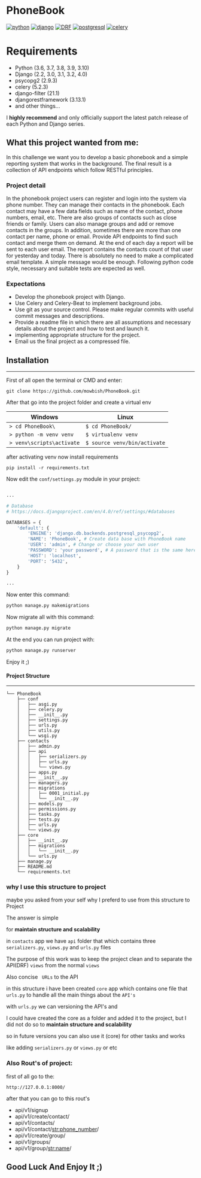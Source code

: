 # PhoneBook

[![python](https://img.icons8.com/color/48/000000/python.png/)](https://www.python.org/)
[![django](https://img.icons8.com/color/48/000000/django.png)](https://www.djangoproject.com/)
[![DRF](https://img.icons8.com/color/48/000000/api.png)](https://www.django-rest-framework.org/)
[![postgresql](https://img.icons8.com/color/48/000000/postgresql.png)](https://www.postgresql.org/)
[![celery](https://img.icons8.com/color/48/000000/celery.png)](https://docs.celeryproject.org/en/stable/userguide/periodic-tasks.html)

# Requirements

* Python (3.6, 3.7, 3.8, 3.9, 3.10)
* Django (2.2, 3.0, 3.1, 3.2, 4.0)
* psycopg2 (2.9.3)
* celery (5.2.3)
* django-filter (21.1)
* djangorestframework (3.13.1)
* and other things...

I **highly recommend** and only officially support the latest patch release of
each Python and Django series.

## What this project wanted from me:

In this challenge we want you to develop a basic phonebook and a
simple reporting system that works in the background. The final
result is a collection of API endpoints which follow RESTful principles.

### Project detail

In the phonebook project users can register and login into the
system via phone number. They can manage their contacts in the
phonebook. Each contact may have a few data fields such as name
of the contact, phone numbers, email, etc. There are also groups of
contacts such as close friends or family. Users can also manage
groups and add or remove contacts in the groups. In addition,
sometimes there are more than one contact per name, phone or
email. Provide API endpoints to find such contact and merge them on
demand.
At the end of each day a report will be sent to each user email. The
report contains the contacts count of that user for yesterday and
today. There is absolutely no need to make a complicated email
template. A simple message would be enough.
Following python code style, necessary and suitable tests are
expected as well.

### Expectations

+ Develop the phonebook project with Django.
+ Use Celery and Celery-Beat to implement background jobs.
+ Use git as your source control. Please make regular commits with useful commit messages and descriptions.
+ Provide a readme file in which there are all assumptions and necessary details about the project and how to test and launch it.
+ implementing appropriate structure for the project.
+ Email us the final project as a compressed file.

## Installation
---

First of all open the terminal or CMD and enter:

```shell
git clone https://github.com/mowbish/PhoneBook.git
```

After that go into the project folder and  create a virtual env


| Windows | Linux |
| --- | --- |
| ``> cd PhoneBook\  `` | ``$ cd PhoneBook/`` |
| ``> python -m venv venv `` | ``$ virtualenv venv`` |
| ``> venv\scripts\activate`` | ``$ source venv/bin/activate`` |

after activating venv now install requirements

```shell
pip install -r requirements.txt
```

Now edit the `conf/settings.py` module in your project:

```python

...

# Database
# https://docs.djangoproject.com/en/4.0/ref/settings/#databases

DATABASES = {
    'default': {
        'ENGINE': 'django.db.backends.postgresql_psycopg2',
        'NAME': 'PhoneBook', # Create data base with PhoneBook name
        'USER': 'admin', # Change or choose your own user
        'PASSWORD': 'your password', # A password that is the same here and in the database
        'HOST': 'localhost',
        'PORT': '5432',
    }
}

...

```

Now enter this command:

```bash
python manage.py makemigrations
```

Now migrate all with this command:

```bash
python manage.py migrate
```

At the end you can run project with:

```bash
python manage.py runserver
```

Enjoy it ;)

#### Project Structure
---

```shell
└── PhoneBook
    ├── conf
    │   ├── asgi.py
    │   ├── celery.py
    │   ├── __init__.py
    │   ├── settings.py
    │   ├── urls.py
    │   ├── utils.py
    │   └── wsgi.py
    ├── contacts
    │   ├── admin.py
    │   ├── api
    │   │   ├── serializers.py
    │   │   ├── urls.py
    │   │   └── views.py
    │   ├── apps.py
    │   ├── __init__.py
    │   ├── managers.py
    │   ├── migrations
    │   │   ├── 0001_initial.py
    │   │   └── __init__.py
    │   ├── models.py
    │   ├── permissions.py
    │   ├── tasks.py
    │   ├── tests.py
    │   ├── urls.py
    │   └── views.py
    ├── core
    │   ├── __init__.py
    │   ├── migrations
    │   │   └── __init__.py
    │   └── urls.py
    ├── manage.py
    ├── README.md
    └── requirements.txt
```

### why I use this structure to project

maybe you asked from your self why I preferd to use
from this structure to Project

The answer is simple

for **maintain structure and scalability**

in `contacts` app we have `api` folder that which contains three `serializers.py`, `views.py` and `urls.py` files

The purpose of this work was to keep the project clean and to separate the API(DRF) ``views`` from the normal ``views``

Also concise `` URLs`` to the API

in this structure i have been created `core` app which contains one file that `urls.py` to handle all the main things about the ``API's``

with `urls.py` we can versioning the API's and

I could have created the core as a folder and added it to the project, but I did not do so to **maintain structure and scalability**

so in future versions you can also use it (core) for other tasks and works

like adding `serializers.py` or `views.py` or etc

### Also Rout's of project:

first of all go to the:

`http://127.0.0.1:8000/`

after that you can go to this rout's

+ api/v1/signup
+ api/v1/create/contact/
+ api/v1/contacts/
+ api/v1/contact/<str:phone_number>/
+ api/v1/create/group/
+ api/v1/groups/
+ api/v1/group/<str:name>/

## Good Luck And Enjoy It ;)
